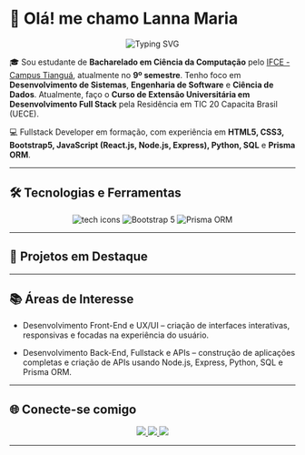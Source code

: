 # 👋 Olá! me chamo Lanna Maria

<p align="center">
  <img src="https://readme-typing-svg.herokuapp.com?font=Fira+Code&size=22&pause=1000&color=9B59B6&width=435&lines=Ola,+me+chamo+Lanna+Maria!;Desenvolvedora+Full+Stack;Apaixonada+por+Tecnologia;Seja+bem-vindo%28a%29%21" alt="Typing SVG"/>
</p>



🎓 Sou estudante de **Bacharelado em Ciência da Computação** pelo [IFCE - Campus Tianguá](https://ifce.edu.br/tiangua), atualmente no **9º semestre**. Tenho foco em **Desenvolvimento de Sistemas**, **Engenharia de Software** e **Ciência de Dados**. Atualmente, faço o **Curso de Extensão Universitária em Desenvolvimento Full Stack** pela Residência em TIC 20 Capacita Brasil (UECE).


💻 Fullstack Developer em formação, com experiência em **HTML5, CSS3, Bootstrap5, JavaScript (React.js, Node.js, Express), Python, SQL** e **Prisma ORM**.


---

## 🛠️ Tecnologias e Ferramentas
<p align="center">
  <img src="https://skillicons.dev/icons?i=html,css,js,react,nodejs,express,python,postgresql,git,github,vscode" alt="tech icons"/>
  <img src="https://img.shields.io/badge/Bootstrap-563d7c?style=for-the-badge&logo=bootstrap&logoColor=white" alt="Bootstrap 5"/>
  <img src="https://img.shields.io/badge/Prisma-2D3748?style=for-the-badge&logo=prisma&logoColor=white" alt="Prisma ORM"/>
</p>


---

## 💼 Projetos em Destaque



---

## 📚 Áreas de Interesse
- Desenvolvimento Front-End e UX/UI – criação de interfaces interativas, responsivas e focadas na experiência do usuário.

- Desenvolvimento Back-End, Fullstack e APIs – construção de aplicações completas e criação de APIs usando Node.js, Express, Python, SQL e Prisma ORM.

---

## 🌐 Conecte-se comigo
<p align="center">
  <a href="https://www.linkedin.com/in/lanna-maria" target="_blank">
    <img src="https://img.shields.io/badge/LinkedIn-%230077B5.svg?style=for-the-badge&logo=linkedin&logoColor=white"/>
  </a>
  <a href="mailto:lannamaria@gmail.com">
    <img src="https://img.shields.io/badge/Gmail-D14836?style=for-the-badge&logo=gmail&logoColor=white"/>
  </a>
  <a href="" target="_blank">
    <img src="https://img.shields.io/badge/Portfólio-%239B59B6.svg?style=for-the-badge&logo=firefox&logoColor=white"/>
  </a>
</p>

---

